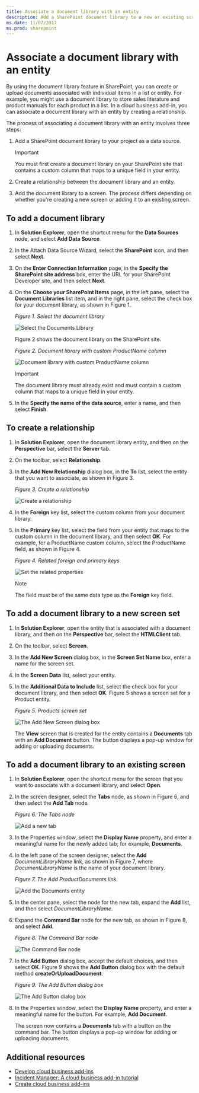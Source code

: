 ```yaml
---
title: Associate a document library with an entity
description: Add a SharePoint document library to a new or existing screen, and create a relationship between the document library and an entity. 
ms.date: 11/07/2017
ms.prod: sharepoint
---
```


# Associate a document library with an entity

By using the document library feature in SharePoint, you can create or upload documents associated with individual items in a list or entity. For example, you might use a document library to store sales literature and product manuals for each product in a list. In a cloud business add-in, you can associate a document library with an entity by creating a relationship.

The process of associating a document library with an entity involves three steps:

1. Add a SharePoint document library to your project as a data source.
    
   > [!IMPORTANT]
   > You must first create a document library on your SharePoint site that contains a custom column that maps to a unique field in your entity.

2. Create a relationship between the document library and an entity.

3. Add the document library to a screen. The process differs depending on whether you're creating a new screen or adding it to an existing screen.

## To add a document library

1. In **Solution Explorer**, open the shortcut menu for the **Data Sources** node, and select **Add Data Source**.

2. In the Attach Data Source Wizard, select the **SharePoint** icon, and then select **Next**.

3. On the **Enter Connection Information** page, in the **Specify the SharePoint site address** box, enter the URL for your SharePoint Developer site, and then select **Next**.

4. On the **Choose your SharePoint Items** page, in the left pane, select the **Document Libraries** list item, and in the right pane, select the check box for your document library, as shown in Figure 1.
    
   *Figure 1. Select the document library*

   ![Select the Documents Library](../images/CBADocLibrary.PNG)

   Figure 2 shows the document library on the SharePoint site.

   *Figure 2. Document library with custom ProductName column*

   ![Document library with custom ProductName column](../images/CBADocLibrary2.PNG)
 
   > [!IMPORTANT]
   > The document library must already exist and must contain a custom column that maps to a unique field in your entity.

5. In the **Specify the name of the data source**, enter a name, and then select **Finish**.
    
## To create a relationship

1. In **Solution Explorer**, open the document library entity, and then on the **Perspective** bar, select the **Server** tab.

2. On the toolbar, select **Relationship**.

3. In the **Add New Relationship** dialog box, in the **To** list, select the entity that you want to associate, as shown in Figure 3.
    
   *Figure 3. Create a relationship*

   ![Create a relationship](../images/CBARelationship.PNG)

4. In the **Foreign** key list, select the custom column from your document library.

5. In the **Primary** key list, select the field from your entity that maps to the custom column in the document library, and then select **OK**. For example, for a ProductName custom column, select the ProductName field, as shown in Figure 4.
    
   *Figure 4. Related foreign and primary keys*

   ![Set the related properties](../images/CBARelationship2.PNG)

   > [!NOTE]
   > The field must be of the same data type as the **Foreign** key field.

## To add a document library to a new screen set

1. In **Solution Explorer**, open the entity that is associated with a document library, and then on the **Perspective** bar, select the **HTMLClient** tab.

2. On the toolbar, select **Screen**.

3. In the **Add New Screen** dialog box, in the **Screen Set Name** box, enter a name for the screen set.

4. In the **Screen Data** list, select your entity.

5. In the **Additional Data to Include** list, select the check box for your document library, and then select **OK**. Figure 5 shows a screen set for a Product entity.
    
   *Figure 5. Products screen set*

   ![The Add New Screen dialog box](../images/CBAScreenSet.PNG)
 
   The **View** screen that is created for the entity contains a **Documents** tab with an **Add Document** button. The button displays a pop-up window for adding or uploading documents.

## To add a document library to an existing screen

1. In **Solution Explorer**, open the shortcut menu for the screen that you want to associate with a document library, and select **Open**.

2. In the screen designer, select the **Tabs** node, as shown in Figure 6, and then select the **Add Tab** node.
    
   *Figure 6. The Tabs node*

   ![Add a new tab](../images/CBAAddTab.PNG)

3. In the Properties window, select the **Display Name** property, and enter a meaningful name for the newly added tab; for example, **Documents**.

4. In the left pane of the screen designer, select the **Add** _DocumentLibraryName_ link, as shown in Figure 7, where _DocumentLibraryName_ is the name of your document library.
    
   *Figure 7. The Add ProductDocuments link*

   ![Add the Documents entity](../images/CBAAddDoc.PNG)

5. In the center pane, select the node for the new tab, expand the **Add** list, and then select _DocumentLibraryName_.

6. Expand the **Command Bar** node for the new tab, as shown in Figure 8, and select **Add**.
    
   *Figure 8. The Command Bar node*

   ![The Command Bar node](../images/CBAAddButton.PNG)

7. In the **Add Button** dialog box, accept the default choices, and then select **OK**. Figure 9 shows the **Add Button** dialog box with the default method **createOrUploadDocument**.
    
   *Figure 9. The Add Button dialog box*

   ![The Add Button dialog box](../images/CBAAddDialog.PNG)

8. In the Properties window, select the **Display Name** property, and enter a meaningful name for the button. For example, **Add Document**.
    
   The screen now contains a **Documents** tab with a button on the command bar. The button displays a pop-up window for adding or uploading documents.

## Additional resources
<a name="bk_addresources"> </a>

- [Develop cloud business add-ins](develop-cloud-business-add-ins.md)
- [Incident Manager: A cloud business add-in tutorial](incident-manager-a-cloud-business-add-in-tutorial.md)
- [Create cloud business add-ins](create-cloud-business-add-ins.md)
    
